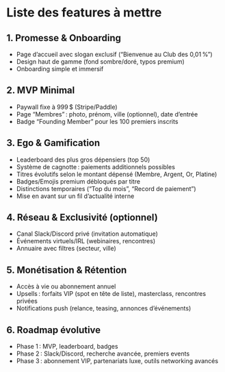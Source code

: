 # Liste des features à mettre

## 1. Promesse & Onboarding
- Page d’accueil avec slogan exclusif (“Bienvenue au Club des 0,01 %”)
- Design haut de gamme (fond sombre/doré, typos premium)
- Onboarding simple et immersif

## 2. MVP Minimal
- Paywall fixe à 999 $ (Stripe/Paddle)
- Page “Membres” : photo, prénom, ville (optionnel), date d’entrée
- Badge “Founding Member” pour les 100 premiers inscrits

## 3. Ego & Gamification
- Leaderboard des plus gros dépensiers (top 50)
- Système de cagnotte : paiements additionnels possibles
- Titres évolutifs selon le montant dépensé (Membre, Argent, Or, Platine)
- Badges/Emojis premium débloqués par titre
- Distinctions temporaires (“Top du mois”, “Record de paiement”)
- Mise en avant sur un fil d’actualité interne

## 4. Réseau & Exclusivité (optionnel)
- Canal Slack/Discord privé (invitation automatique)
- Événements virtuels/IRL (webinaires, rencontres)
- Annuaire avec filtres (secteur, ville)

## 5. Monétisation & Rétention
- Accès à vie ou abonnement annuel
- Upsells : forfaits VIP (spot en tête de liste), masterclass, rencontres privées
- Notifications push (relance, teasing, annonces d’événements)

## 6. Roadmap évolutive
- Phase 1 : MVP, leaderboard, badges
- Phase 2 : Slack/Discord, recherche avancée, premiers events
- Phase 3 : abonnement VIP, partenariats luxe, outils networking avancés